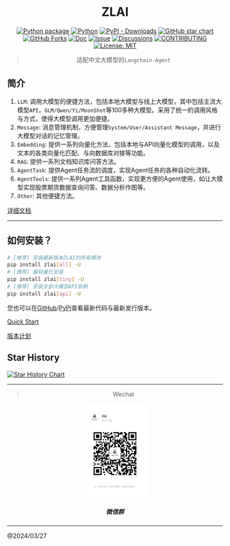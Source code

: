 <div align="center">

# ZLAI

[![Python package](https://img.shields.io/pypi/v/zlai)](https://pypi.org/project/zlai/)
[![Python](https://img.shields.io/pypi/pyversions/zlai.svg)](https://pypi.python.org/pypi/zlai/)
[![PyPI - Downloads](https://img.shields.io/pypi/dm/zlai)](https://pypi.org/project/zlai/)
[![GitHub star chart](https://img.shields.io/github/stars/zlai-llm/zlai?style=flat-square)](https://star-history.com/#zlai-llm/zlai)
[![GitHub Forks](https://img.shields.io/github/forks/zlai-llm/zlai.svg)](https://star-history.com/#zlai-llm/zlai)
[![Doc](https://img.shields.io/badge/Doc-online-green)](https://zlai-llm.github.io/zlai-doc/)
[![Issue](https://img.shields.io/github/issues/zlai-llm/zlai)](https://github.com/zlai-llm/zlai/issues/new/choose)
[![Discussions](https://img.shields.io/github/discussions/zlai-llm/zlai)](https://github.com/zlai-llm/zlai/issues/new/choose)
[![CONTRIBUTING](https://img.shields.io/badge/Contributing-8A2BE2)](https://github.com/zlai-llm/zlai/blob/main/CONTRIBUTING.md)
[![License: MIT](https://img.shields.io/github/license/zlai-llm/zlai)](https://github.com/zlai-llm/zlai/blob/main/LICENSE)

> 适配中文大模型的`Langchain-Agent`

</div>

## 简介

1. `LLM`: 调用大模型的便捷方法，包括本地大模型与线上大模型，其中包括主流大模型`API`，`GLM/Qwen/Yi/MoonShot`等100多种大模型。采用了统一的调用风格与方式，使得大模型调用更加便捷。
2. `Message`: 消息管理机制，方便管理`System/User/Assistant Message`，并进行大模型对话的记忆管理。
3. `Embedding`: 提供一系列向量化方法，包括本地与API向量化模型的调用，以及文本的各类向量化匹配、与向数据库对接等功能。
4. `RAG`: 提供一系列文档知识库问答方法。
5. `AgentTask`: 提供Agent任务流的调度，实现Agent任务的各种自动化流转。
6. `AgentTools`: 提供一系列Agent工具函数，实现更方便的Agent使用，如让大模型实现股票期货数据查询问答、数据分析作图等。
7. `Other`: 其他便捷方法。

[详细文档](https://zlai-llm.github.io/zlai-doc/#/)

-----

## 如何安装？

```bash
# [推荐] 安装最新版本ZLAI的所有模块
pip install zlai[all] -U
# [推荐] 最轻量化安装
pip install zlai[tiny] -U
# [推荐] 安装全部大模型API依赖
pip install zlai[api] -U
```

您也可以在[GitHub](https://github.com/zlai-llm/zlai.git)/[PyPi](https://pypi.org/project/zlai/)查看最新代码与最新发行版本。

[Quick Start](https://zlai-llm.github.io/zlai-doc/#/quick_start)

[版本计划](https://zlai-llm.github.io/zlai-doc/#/version/version)

## Star History

[![Star History Chart](https://api.star-history.com/svg?repos=zlai-llm/zlai&type=Date)](https://star-history.com/#zlai-llm/zlai&Date)

-----

<div align="center">

> Wechat

<center>
<img src="https://raw.githubusercontent.com/zlai-llm/zlai/master/assets/wechat.jpg" width="160px">
<h5>微信群</h5>
</center>

</div>

-----
@2024/03/27
